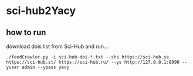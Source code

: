 # sci-hub2Yacy
## how to run
download dois list from Sci-Hub and run...

```
./feedCrawler.py -i sci-hub-doi-*.txt --shs https://sci-hub.se https://sci-hub.st/ https://sci-hub.ru/ --ys http://127.0.0.1:8090 --yuser admin --ypass yacy
```